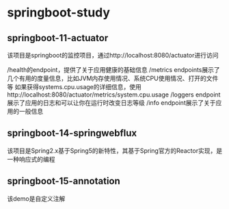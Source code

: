 # springboot-study

## springboot-11-actuator
该项目是springboot的监控项目，通过http://localhost:8080/actuator进行访问

/health的endpoint，提供了关于应用健康的基础信息
/metrics endpoints展示了几个有用的度量信息，比如JVM内存使用情况、系统CPU使用情况、打开的文件等
如果获得systems.cpu.usage的详细信息，使用http://localhost:8080/actuator/metrics/system.cpu.usage
/loggers endpoint展示了应用的日志和可以让你在运行时改变日志等级
/info endpoint展示了关于应用的一般信息

## springboot-14-springwebflux
该项目是Spring2.x基于Spring5的新特性，其基于Spring官方的Reactor实现，是一种响应式的编程

## springboot-15-annotation
该demo是自定义注解